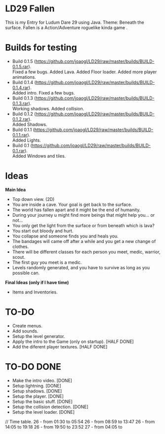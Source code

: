 LD29 Fallen
====

This is my Entry for Ludum Dare 29 using Java. Theme: Beneath the surface.
Fallen is a Action/Adventure roguelike kinda game .

Builds for testing
====
- Build 0.1.5 (https://github.com/joaogl/LD29/raw/master/builds/BUILD-0.1.5.rar). <br>
	Fixed a few bugs.
	Added Lava.
	Added Floor loader.
	Added more player animations.
- Build 0.1.4 (https://github.com/joaogl/LD29/raw/master/builds/BUILD-0.1.4.rar). <br> 
	Added intro.
	Fixed a few bugs.
- Build 0.1.3 (https://github.com/joaogl/LD29/raw/master/builds/BUILD-0.1.3.rar). <br> 
	Working shadows.
	Added collision.
- Build 0.1.2 (https://github.com/joaogl/LD29/raw/master/builds/BUILD-0.1.2.rar). <br> 
	Added Shadows.
- Build 0.1.1 (https://github.com/joaogl/LD29/raw/master/builds/BUILD-0.1.1.rar). <br> 
	Added Lights.
- Build 0.1 (https://github.com/joaogl/LD29/raw/master/builds/BUILD-0.1.rar). <br> 
	Added Windows and tiles.

**Ideas**
====
**Main Idea**
- Top down view. (2D)
- You are inside a cave. Your goal is get back to the surface.
- The world has fallen apart and it might be the end of humanity.
- During your journey u might find more beings that might help you... or not... 
- You only get the light from the surface or from beneath which is lava?
- You start out bloody and hurt.
- You collapse and someone finds you and heals you.
- The bandages will came off after a while and you get a new change of clothes.
- There will be different classes for each person you meet, medic, warrior, scout.
- The first guy you meet is a medic.
- Levels randomly generated, and you have to survive as long as you possible can.

**Final Ideas (only if I have time)**
- Items and Inventories.

TO-DO
====
- Create menus.
- Add sounds.
- Setup the level generator.
- Apply the intro to the Game (only on startup). [HALF DONE]
- Add the diferent player textures. [HALF DONE]

TO-DO DONE
====
- Make the intro video.  [DONE]
- Setup lightning. [DONE]
- Setup shadows. [DONE]
- Setup the player. [DONE]
- Setup the basic stuff. [DONE]
- Setup the collision detection. [DONE]
- Setup the level loader. [DONE]

// Time table.
26 - from 01:30 to 05:54
26 - from 08:59 to 13:47
26 - from 14:05 to 19:18
26 - from 19:50 to 23:52
27 - from 04:05 to 
